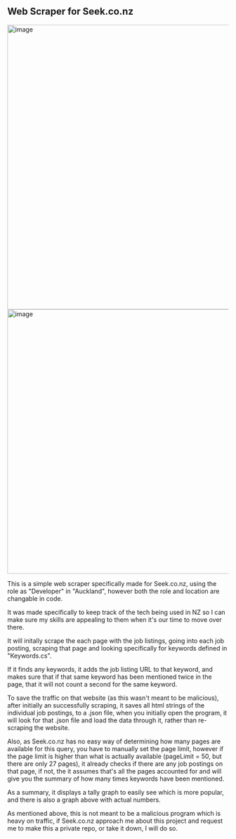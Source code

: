 ## Web Scraper for Seek.co.nz

<img width="648" alt="image" src="https://github.com/Catley94/CSharp_WebScraper/assets/36040041/b391bd88-15d8-4f21-b195-282c588d7a12">
<img width="602" alt="image" src="https://github.com/Catley94/CSharp_WebScraper/assets/36040041/63e5a2d0-3afa-455d-996f-8fc33a63b596">

This is a simple web scraper specifically made for Seek.co.nz, using the role as "Developer" in "Auckland", however both the role and location are changable in code.

It was made specifically to keep track of the tech being used in NZ so I can make sure my skills are appealing to them when it's our time to move over there.

It will initally scrape the each page with the job listings, going into each job posting, scraping that page and looking specifically for keywords defined in "Keywords.cs".

If it finds any keywords, it adds the job listing URL to that keyword, and makes sure that if that same keyword has been mentioned twice in the page, that it will not count a second for the same keyword.

To save the traffic on that website (as this wasn't meant to be malicious), after initially an successfully scraping, it saves all html strings of the individual job postings, to a .json file, when you initially open the program, 
it will look for that .json file and load the data through it, rather than re-scraping the website. 

Also, as Seek.co.nz has no easy way of determining how many pages are available for this query, you have to manually set the page limit, however if the page limit is higher than what is actually available (pageLimit = 50, but there are only 27 pages),
it already checks if there are any job postings on that page, if not, the it assumes that's all the pages accounted for and will give you the summary of how many times keywords have been mentioned.

As a summary, it displays a tally graph to easily see which is more popular, and there is also a graph above with actual numbers.

As mentioned above, this is not meant to be a malicious program which is heavy on traffic, if Seek.co.nz approach me about this project and request me to make this a private repo, or take it down, I will do so. 
